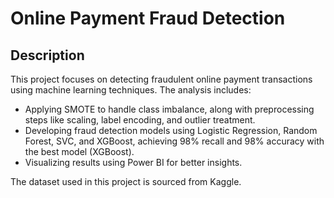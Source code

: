 # Online Payment Fraud Detection

## Description
This project focuses on detecting fraudulent online payment transactions using machine learning techniques. The analysis includes:
- Applying SMOTE to handle class imbalance, along with preprocessing steps like scaling, label encoding, and outlier treatment.
- Developing fraud detection models using Logistic Regression, Random Forest, SVC, and XGBoost, achieving 98% recall and 98% accuracy with the best model (XGBoost).
- Visualizing results using Power BI for better insights.

The dataset used in this project is sourced from Kaggle.
